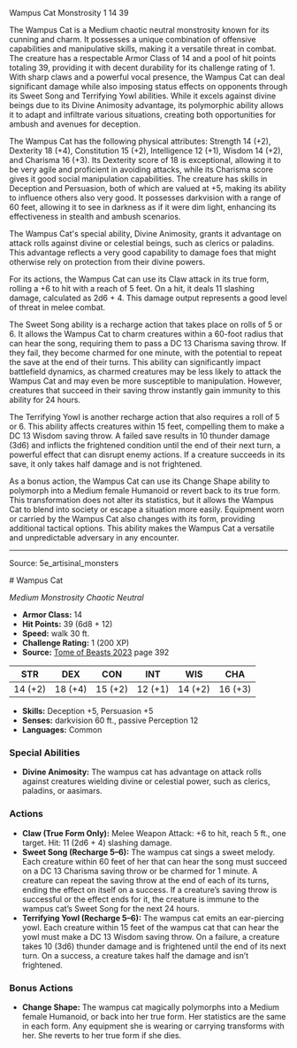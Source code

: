 <MonsterName/>Wampus Cat</MonsterName>
<CreatureType/>Monstrosity</CreatureType>
<CR/>1</CR>
<AC/>14</AC>
<HP/>39</HP>
<summary>The Wampus Cat is a Medium chaotic neutral monstrosity known for its cunning and charm. It possesses a unique combination of offensive capabilities and manipulative skills, making it a versatile threat in combat. The creature has a respectable Armor Class of 14 and a pool of hit points totaling 39, providing it with decent durability for its challenge rating of 1. With sharp claws and a powerful vocal presence, the Wampus Cat can deal significant damage while also imposing status effects on opponents through its Sweet Song and Terrifying Yowl abilities. While it excels against divine beings due to its Divine Animosity advantage, its polymorphic ability allows it to adapt and infiltrate various situations, creating both opportunities for ambush and avenues for deception. </summary>

<detail>

The Wampus Cat has the following physical attributes: Strength 14 (+2), Dexterity 18 (+4), Constitution 15 (+2), Intelligence 12 (+1), Wisdom 14 (+2), and Charisma 16 (+3). Its Dexterity score of 18 is exceptional, allowing it to be very agile and proficient in avoiding attacks, while its Charisma score gives it good social manipulation capabilities. The creature has skills in Deception and Persuasion, both of which are valued at +5, making its ability to influence others also very good. It possesses darkvision with a range of 60 feet, allowing it to see in darkness as if it were dim light, enhancing its effectiveness in stealth and ambush scenarios. 

The Wampus Cat's special ability, Divine Animosity, grants it advantage on attack rolls against divine or celestial beings, such as clerics or paladins. This advantage reflects a very good capability to damage foes that might otherwise rely on protection from their divine powers. 

For its actions, the Wampus Cat can use its Claw attack in its true form, rolling a +6 to hit with a reach of 5 feet. On a hit, it deals 11 slashing damage, calculated as 2d6 + 4. This damage output represents a good level of threat in melee combat. 

The Sweet Song ability is a recharge action that takes place on rolls of 5 or 6. It allows the Wampus Cat to charm creatures within a 60-foot radius that can hear the song, requiring them to pass a DC 13 Charisma saving throw. If they fail, they become charmed for one minute, with the potential to repeat the save at the end of their turns. This ability can significantly impact battlefield dynamics, as charmed creatures may be less likely to attack the Wampus Cat and may even be more susceptible to manipulation. However, creatures that succeed in their saving throw instantly gain immunity to this ability for 24 hours. 

The Terrifying Yowl is another recharge action that also requires a roll of 5 or 6. This ability affects creatures within 15 feet, compelling them to make a DC 13 Wisdom saving throw. A failed save results in 10 thunder damage (3d6) and inflicts the frightened condition until the end of their next turn, a powerful effect that can disrupt enemy actions. If a creature succeeds in its save, it only takes half damage and is not frightened. 

As a bonus action, the Wampus Cat can use its Change Shape ability to polymorph into a Medium female Humanoid or revert back to its true form. This transformation does not alter its statistics, but it allows the Wampus Cat to blend into society or escape a situation more easily. Equipment worn or carried by the Wampus Cat also changes with its form, providing additional tactical options. This ability makes the Wampus Cat a versatile and unpredictable adversary in any encounter.</detail>



---

Source: 5e_artisinal_monsters

<statblock>
# Wampus Cat

*Medium* *Monstrosity* *Chaotic Neutral*

- **Armor Class:** 14
- **Hit Points:** 39 (6d8 + 12)
- **Speed:** walk 30 ft.
- **Challenge Rating:** 1 (200 XP)
- **Source:** [Tome of Beasts 2023](https://koboldpress.com/kpstore/product/tome-of-beasts-1-2023-edition/) page 392

| STR | DEX | CON | INT | WIS | CHA |
| --- | --- | --- | --- | --- | --- |
| 14 (+2) | 18 (+4) | 15 (+2) | 12 (+1) | 14 (+2) | 16 (+3) |

- **Skills:** Deception +5, Persuasion +5
- **Senses:** darkvision 60 ft., passive Perception 12
- **Languages:** Common

### Special Abilities

- **Divine Animosity:** The wampus cat has advantage on attack rolls against creatures wielding divine or celestial power, such as clerics, paladins, or aasimars.

### Actions

- **Claw (True Form Only):** Melee Weapon Attack: +6 to hit, reach 5 ft., one target. Hit: 11 (2d6 + 4) slashing damage.
- **Sweet Song (Recharge 5–6):** The wampus cat sings a sweet melody. Each creature within 60 feet of her that can hear the song must succeed on a DC 13 Charisma saving throw or be charmed for 1 minute. A creature can repeat the saving throw at the end of each of its turns, ending the effect on itself on a success. If a creature’s saving throw is successful or the effect ends for it, the creature is immune to the wampus cat’s Sweet Song for the next 24 hours.
- **Terrifying Yowl (Recharge 5–6):** The wampus cat emits an ear-piercing yowl. Each creature within 15 feet of the wampus cat that can hear the yowl must make a DC 13 Wisdom saving throw. On a failure, a creature takes 10 (3d6) thunder damage and is frightened until the end of its next turn. On a success, a creature takes half the damage and isn’t frightened.

### Bonus Actions

- **Change Shape:** The wampus cat magically polymorphs into a Medium female Humanoid, or back into her true form. Her statistics are the same in each form. Any equipment she is wearing or carrying transforms with her. She reverts to her true form if she dies.
</statblock>



